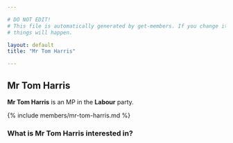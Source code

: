```yaml
---

# DO NOT EDIT!
# This file is automatically generated by get-members. If you change it, bad
# things will happen.

layout: default
title: "Mr Tom Harris"

---
```


## Mr Tom Harris

**Mr Tom Harris** is an MP in the **Labour** party.

{% include members/mr-tom-harris.md %}

### What is Mr Tom Harris interested in?


